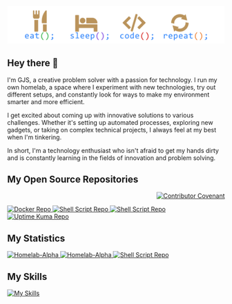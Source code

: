 #

![Eat Sleep Code Repeat](https://raw.githubusercontent.com/homelab-alpha/homelab-alpha/main/images/eat_sleep_code_repeat.png)

## Hey there 👋

I'm GJS, a creative problem solver with a passion for technology. I run my own
homelab, a space where I experiment with new technologies, try out different
setups, and constantly look for ways to make my environment smarter and more
efficient.

I get excited about coming up with innovative solutions to various challenges.
Whether it's setting up automated processes, exploring new gadgets, or taking on
complex technical projects, I always feel at my best when I'm tinkering.

In short, I'm a technology enthusiast who isn't afraid to get my hands dirty and
is constantly learning in the fields of innovation and problem solving.

## My Open Source Repositories

<p align="right">
 <a href="https://github.com/homelab-alpha/homelab-alpha/blob/main/CODE_OF_CONDUCT.md">
  <img
   src="https://img.shields.io/badge/Contributor%20Covenant-2.1-4baaaa.svg"
   alt="Contributor Covenant"
  />
 </a>
</p>

<a href="https://github.com/homelab-alpha/docker">
  <picture>
    <source
      srcset="https://github-readme-stats.vercel.app/api/pin/?username=homelab-alpha&repo=docker&description_lines_count=3&bg_color=00000000&border_color=BA935B&border_radius=12.5&count_private=true&icon_color=BA935B&show_icons=true&text_color=e4e2e2&title_color=2f80ed&card_width=400&cache_seconds=3600"
      media="(prefers-color-scheme: dark)"
      alt="Docker Repo"
    />
    <source
      srcset="https://github-readme-stats.vercel.app/api/pin/?username=homelab-alpha&repo=docker&description_lines_count=3&bg_color=00000000&border_color=BA935B&border_radius=12.5&count_private=true&icon_color=BA935B&show_icons=true&text_color=434d58&title_color=2f80ed&card_width=400&cache_seconds=3600"
      media="(prefers-color-scheme: light), (prefers-color-scheme: no-preference)"
      alt="Docker Repo"
    />
    <img
      src="https://github-readme-stats.vercel.app/api/pin/?username=homelab-alpha&repo=docker"
      alt="Docker Repo"
    />
  </picture>
</a>

<a href="https://github.com/homelab-alpha/openssl">
  <picture>
    <source
      srcset="https://github-readme-stats.vercel.app/api/pin/?username=homelab-alpha&repo=openssl&description_lines_count=3&bg_color=00000000&border_color=BA935B&border_radius=12.5&count_private=true&icon_color=BA935B&show_icons=true&text_color=e4e2e2&title_color=2f80ed&card_width=400&cache_seconds=3600"
      media="(prefers-color-scheme: dark)"
      alt="Shell Script Repo"
    />
    <source
      srcset="https://github-readme-stats.vercel.app/api/pin/?username=homelab-alpha&repo=openssl&description_lines_count=3&bg_color=00000000&border_color=BA935B&border_radius=12.5&count_private=true&icon_color=BA935B&show_icons=true&text_color=434d58&title_color=2f80ed&card_width=400&cache_seconds=3600"
      media="(prefers-color-scheme: light), (prefers-color-scheme: no-preference)"
      alt="Shell Script Repo"
    />
    <img
      src="https://github-readme-stats.vercel.app/api/pin/?username=homelab-alpha&repo=openssl"
      alt="Shell Script Repo"
    />
  </picture>
</a>

<a href="https://github.com/homelab-alpha/shell-script">
  <picture>
    <source
      srcset="https://github-readme-stats.vercel.app/api/pin/?username=homelab-alpha&repo=shell-script&description_lines_count=3&bg_color=00000000&border_color=BA935B&border_radius=12.5&count_private=true&icon_color=BA935B&show_icons=true&text_color=e4e2e2&title_color=2f80ed&card_width=400&cache_seconds=3600"
      media="(prefers-color-scheme: dark)"
      alt="Shell Script Repo"
    />
    <source
      srcset="https://github-readme-stats.vercel.app/api/pin/?username=homelab-alpha&repo=shell-script&description_lines_count=3&bg_color=00000000&border_color=BA935B&border_radius=12.5&count_private=true&icon_color=BA935B&show_icons=true&text_color=434d58&title_color=2f80ed&card_width=400&cache_seconds=3600"
      media="(prefers-color-scheme: light), (prefers-color-scheme: no-preference)"
      alt="Shell Script Repo"
    />
    <img
      src="https://github-readme-stats.vercel.app/api/pin/?username=homelab-alpha&repo=shell-script"
      alt="Shell Script Repo"
    />
  </picture>
</a>

<a href="https://github.com/homelab-alpha/uptime-kuma">
  <picture>
    <source
      srcset="https://github-readme-stats.vercel.app/api/pin/?username=homelab-alpha&repo=uptime-kuma&description_lines_count=3&bg_color=00000000&border_color=BA935B&border_radius=12.5&count_private=true&icon_color=BA935B&show_icons=true&text_color=e4e2e2&title_color=2f80ed&card_width=400&cache_seconds=3600"
      media="(prefers-color-scheme: dark)"
      alt="Uptime Kuma Repo"
    />
    <source
      srcset="https://github-readme-stats.vercel.app/api/pin/?username=homelab-alpha&repo=uptime-kuma&description_lines_count=3&bg_color=00000000&border_color=BA935B&border_radius=12.5&count_private=true&icon_color=BA935B&show_icons=true&text_color=434d58&title_color=2f80ed&card_width=400&cache_seconds=3600"
      media="(prefers-color-scheme: light), (prefers-color-scheme: no-preference)"
      alt="Uptime Kuma Repo"
    />
    <img
      src="https://github-readme-stats.vercel.app/api/pin/?username=homelab-alpha&repo=uptime-kuma"
      alt="Uptime Kuma Repo"
    />
  </picture>
</a>

## My Statistics

<a href="https://github.com/homelab-alpha/">
  <picture>
    <source
      srcset="https://github-readme-stats.vercel.app/api?username=homelab-alpha&theme=radical&hide=stars&bg_color=00000000&border_color=BA935B&border_radius=12.5&count_private=false&icon_color=BA935B&show_icons=true&text_color=e4e2e2&title_color=2f80ed&card_width=480&cache_seconds=3600"
      media="(prefers-color-scheme: dark)"
      alt="Homelab-Alpha"
    />
    <source
      srcset="https://github-readme-stats.vercel.app/api?username=homelab-alpha&theme=radical&hide=stars&bg_color=00000000&border_color=BA935B&border_radius=12.5&count_private=false&icon_color=BA935B&show_icons=true&text_color=434d58&title_color=2f80ed&card_width=480&cache_seconds=3600"
      media="(prefers-color-scheme: light), (prefers-color-scheme: no-preference)"
      alt="Shell Script Repo"
    />
    <img
      src="https://github-readme-stats.vercel.app/api/pin/?username=homelab-alpha"
      alt="Homelab-Alpha"
    />
  </picture>
</a>

<a href="https://github.com/homelab-alpha/">
  <picture>
    <source
      srcset="https://github-readme-stats.vercel.app/api/top-langs/?username=homelab-alpha&layout=compact&bg_color=00000000&border_color=BA935B&border_radius=12.5&count_private=false&icon_color=BA935B&show_icons=true&text_color=e4e2e2&title_color=2f80ed&card_width=480&cache_seconds=3600"
      media="(prefers-color-scheme: dark)"
      alt="Homelab-Alpha"
    />
    <source
      srcset="https://github-readme-stats.vercel.app/api/top-langs/?username=homelab-alpha&layout=compact&bg_color=00000000&border_color=BA935B&border_radius=12.5&count_private=false&icon_color=BA935B&show_icons=true&text_color=434d58&title_color=2f80ed&card_width=480&cache_seconds=3600"
      media="(prefers-color-scheme: light), (prefers-color-scheme: no-preference)"
      alt="Homelab-Alpha"
    />
    <img
      src="https://github-readme-stats.vercel.app/api/pin/?username=homelab-alpha"
      alt="Homelab-Alpha"
    />
  </picture>
</a>

<a href="https://github.com/homelab-alpha/">
  <picture>
    <source
      srcset="https://github-readme-streak-stats.herokuapp.com?user=homelab-alpha&border_radius=12.5&short_numbers=true&mode=weekly&card_width=480&card_height=180&dates=E4E2E2&background=00000000&border=BA935B&stroke=BA935B&ring=2F80ED&fire=BA935B&currStreakNum=E4E2E2&sideNums=E4E2E2&currStreakLabel=E4E2E2&sideLabels=E4E2E2&excludeDaysLabel=E4E2E2"
      media="(prefers-color-scheme: dark)"
      alt="Shell Script Repo"
    />
    <source
      srcset="https://github-readme-streak-stats.herokuapp.com?user=homelab-alpha&border_radius=12.5&short_numbers=true&mode=weekly&card_width=480&card_height=180&dates=434D58&background=00000000&border=BA935B&stroke=BA935B&ring=2F80ED&fire=BA935B&currStreakNum=434D58&sideNums=434D58&currStreakLabel=434D58&sideLabels=434D58&excludeDaysLabel=434D58"
      media="(prefers-color-scheme: light), (prefers-color-scheme: no-preference)"
      alt="Shell Script Repo"
    />
    <img
      src="https://github-readme-stats.vercel.app/api/pin/?username=homelab-alpha"
      alt="Shell Script Repo"
    />
  </picture>
</a>

## My Skills

[![My Skills](https://skillicons.dev/icons?i=bash,debian,docker,git,github,githubactions,gitlab,linux,md,raspberrypi,redhat,ubuntu,visualstudio,vscode&perline=15)](https://github.com/homelab-alpha)
